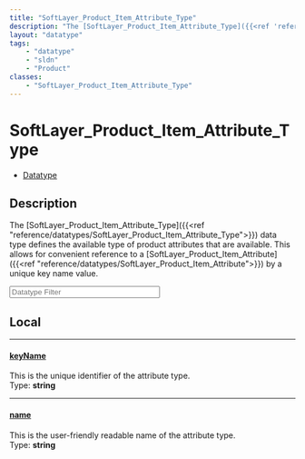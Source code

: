 ```yaml
---
title: "SoftLayer_Product_Item_Attribute_Type"
description: "The [SoftLayer_Product_Item_Attribute_Type]({{<ref 'reference/datatypes/SoftLayer_Product_Item_Attribute_Type'>}}) data... "
layout: "datatype"
tags:
    - "datatype"
    - "sldn"
    - "Product"
classes:
    - "SoftLayer_Product_Item_Attribute_Type"
---
```


# SoftLayer_Product_Item_Attribute_Type
<div id='service-datatype'>
    <ul id='sldn-reference-tabs'>
        <li id='datatype'> <a href='/reference/datatypes/SoftLayer_Product_Item_Attribute_Type' >Datatype</a></li>
    </ul>
</div>

## Description 
The [SoftLayer_Product_Item_Attribute_Type]({{<ref "reference/datatypes/SoftLayer_Product_Item_Attribute_Type">}}) data type defines the available type of product attributes that are available. This allows for convenient reference to a [SoftLayer_Product_Item_Attribute]({{<ref "reference/datatypes/SoftLayer_Product_Item_Attribute">}}) by a unique key name value. 





<!-- Filer BEGIN -->
<div class="view-filters">
        <div class="clearfix">
            <div class="search-input-box">
                <input placeholder="Datatype Filter" onkeyup="titleSearch(inputId='prop-input', divId='properties', elementClass='prop-row')" 
                    type="text" id="prop-input" value="" size="30" maxlength="128" class="form-text">
            </div>
        </div>
</div>
<!-- Filer END -->

<div id="properties" class="content">
<div id="localProperties" class="prop-content" >

## Local
<div class="prop-row">

-----
[keyName]: #keyname
#### [keyName]
This is the unique identifier of the attribute type.  
<span class="type-label">Type: </span>**string**


</div>
<div class="prop-row">

-----
[name]: #name
#### [name]
This is the user-friendly readable name of the attribute type.  
<span class="type-label">Type: </span>**string**


</div>
</div>
<!-- LOCAL PROPERTY END -->

</div>



